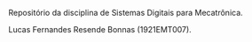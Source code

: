 Repositório da disciplina de Sistemas Digitais para Mecatrônica.

Lucas Fernandes Resende Bonnas (1921EMT007).
